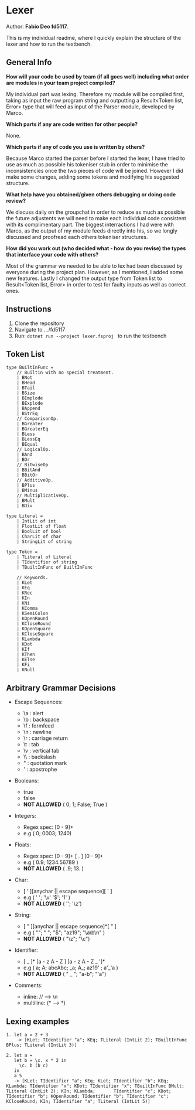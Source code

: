 # Lexer
Author: __Fabio Deo fd5117__.

This is my individual readme, where I quickly explain the structure of the lexer and how to run the testbench.

## General Info
__How will your code be used by team (if all goes well) including what order are modules in your team project compiled?__

My individual part was lexing. Therefore my module will be compiled first, taking as input the raw program string and outputting a Result<Token list, Error> type that will feed as input of the Parser module, developed by Marco. 

__Which parts if any are code written for other people?__

None.

__Which parts if any of code you use is written by others?__

Because Marco started the parser before I started the lexer, I have tried to use as much as possible his tokeniser stub in order to minimise the inconsistencies once the two pieces of code will be joined. 
However I did make some changes, adding some tokens and modifying his suggested structure.

__What help have you obtained/given others debugging or doing code review?__

We discuss daily on the groupchat in order to reduce as much as possible the future adjustents we will need to make each individual code consistent with its complimentary part.
The biggest interractions I had were with Marco, as the output of my module feeds directly into his, so we longly discussed and proofread each others tokeniser structures.

__How did you work out (who decided what - how do you revise) the types that interface your code with others?__

Most of the grammar we needed to be able to lex had been discussed by everyone during the project plan. However, as I mentioned, I added some new features. Lastly I changed the output type from Token list to Result<Token list, Error> in order to test for faulty inputs as well as correct ones.


## Instructions
1. Clone the repository
2. Navigate to .../fd5117
3. Run: ```dotnet run --project lexer.fsproj ``` to run the testbench
   
## Token List
```
type BuiltInFunc =
    // Builtin with no special treatment.
    | BNot        
    | BHead       
    | BTail       
    | BSize       
    | BImplode    
    | BExplode    
    | BAppend     
    | BStrEq      
    // ComparisonOp.
    | BGreater    
    | BGreaterEq  
    | BLess       
    | BLessEq     
    | BEqual      
    // LogicalOp.
    | BAnd        
    | BOr         
    // BitwiseOp
    | BBitAnd     
    | BBitOr      
    // AdditiveOp.
    | BPlus       
    | BMinus      
    // MultiplicativeOp.
    | BMult       
    | BDiv       

type Literal =
    | IntLit of int        
    | FloatLit of float    
    | BoolLit of bool      
    | CharLit of char      
    | StringLit of string  

type Token =
    | TLiteral of Literal       
    | TIdentifier of string
    | TBuiltInFunc of BuiltInFunc
    
    // Keywords. 
    | KLet          
    | KEq           
    | KRec          
    | KIn           
    | KNi           
    | KComma
    | KSemiColon               
    | KOpenRound    
    | KCloseRound   
    | KOpenSquare   
    | KCloseSquare  
    | KLambda       
    | KDot          
    | KIf           
    | KThen         
    | KElse         
    | KFi           
    | KNull         
```

## Arbitrary Grammar Decisions

- Escape Sequences:
  - \a : alert
  - \b : backspace
  - \f : formfeed
  - \n : newline
  - \r : carriage return
  - \t : tab
  - \v : vertical tab
  - \\\\ : backslash
  - \" : quotation mark
  - \' : apostrophe

- Booleans: 
   - true
   - false
   -  __NOT ALLOWED__ ( 0; 1; False; True )

- Integers:
  - Regex spec: [0 - 9]+ 
  - e.g ( 0; 0003; 1240) 

- Floats:
  - Regex spec: [0 - 9]+ [ . ] [0 - 9]+
  - e.g ( 0.9; 1234.56789 )
  -  __NOT ALLOWED__ ( .9; 13. )

- Char:
  - [ ' ][anychar || escape sequence][ ' ]
  - e.g ( ' '; '\v' '$'; '1' )
  -  __NOT ALLOWED__ ( ''; '\z')
  
- String:
  - [ " ][anychar || escape sequence]*[ " ]
  - e.g ( ""; " "; "$"; "az19"; "\a\b\n" )
  -  __NOT ALLOWED__ ( "\z"; "\c")
  
- Identifier:
  - [ _ ]* [a - z A - Z ] [a - z A - Z _ ']*
  - e.g ( a; A; abcAbc; _a; A\_; az19' ; a'\_'a )
  -  __NOT ALLOWED__ ( " _ "; "a-b"; "'a")
  
- Comments:
  - inline: // --> \n
  - multiline: (* --> *)
  
## Lexing examples
```
1. let a = 2 + 3
    -> [KLet; TIdentifier "a"; KEq; TLiteral (IntLit 2); TBuiltInFunc BPlus; TLiteral (IntLit 3)]

2. let a =
   let b = \x. x * 2 in
     \c. b (b c)
   in
   a 5
   -> [KLet; TIdentifier "a"; KEq; KLet; TIdentifier "b"; KEq; KLambda; TIdentifier "x"; KDot; TIdentifier "x"; TBuiltInFunc BMult; TLiteral (IntLit 2); KIn; KLambda;       TIdentifier "c"; KDot; TIdentifier "b"; KOpenRound; TIdentifier "b"; TIdentifier "c"; KCloseRound; KIn; TIdentifier "a"; TLiteral (IntLit 5)]
```